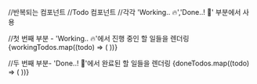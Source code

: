 //반복되는 컴포넌트
//Todo 컴포넌트
//각각 'Working.. 🔥','Done..! 🎉' 부분에서 사용

//첫 번째 부분 - 'Working.. 🔥'에서 진행 중인 할 일들을 렌더링
{workingTodos.map((todo) => (
  <Todo key={todo.id} todo={todo} toggleTodoStatus={toggleTodoStatus} deleteTodo={deleteTodo} />
))}

//두 번째 부분- 'Done..! 🎉'에서 완료된 할 일들을 렌더링
{doneTodos.map((todo) => (
  <Todo key={todo.id} todo={todo} toggleTodoStatus={toggleTodoStatus} deleteTodo={deleteTodo} />
))}
